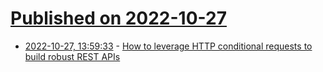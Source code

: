 # [Published on 2022-10-27](index.md)

* [2022-10-27, 13:59:33](https://lobste.rs/s/rnzyys/how_leverage_http_conditional_requests) - [How to leverage HTTP conditional requests to build robust REST APIs](https://quadratic.fm/p/how-meta-microsoft-google-github)

